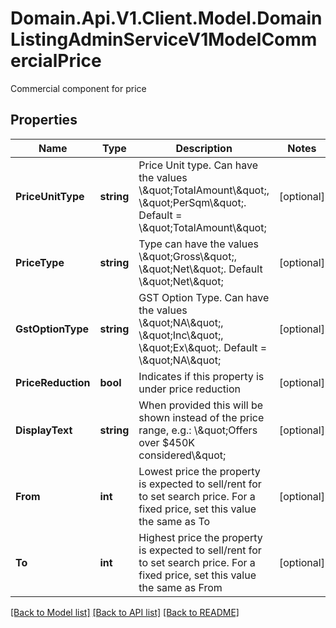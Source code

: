# Domain.Api.V1.Client.Model.DomainListingAdminServiceV1ModelCommercialPrice
Commercial component for price
## Properties

Name | Type | Description | Notes
------------ | ------------- | ------------- | -------------
**PriceUnitType** | **string** | Price Unit type. Can have the values \\\&quot;TotalAmount\\\&quot;, \\\&quot;PerSqm\\\&quot;. Default &#x3D; \\\&quot;TotalAmount\\\&quot; | [optional] 
**PriceType** | **string** | Type can have the values \\\&quot;Gross\\\&quot;, \\\&quot;Net\\\&quot;. Default \\\&quot;Net\\\&quot; | [optional] 
**GstOptionType** | **string** | GST Option Type. Can have the values \\\&quot;NA\\\&quot;, \\\&quot;Inc\\\&quot;, \\\&quot;Ex\\\&quot;. Default &#x3D; \\\&quot;NA\\\&quot; | [optional] 
**PriceReduction** | **bool** | Indicates if this property is under price reduction | [optional] 
**DisplayText** | **string** | When provided this will be shown instead of the price range, e.g.: \\\&quot;Offers over $450K considered\\\&quot; | [optional] 
**From** | **int** | Lowest price the property is expected to sell/rent for to set search price. For a fixed price, set this value the same as To | [optional] 
**To** | **int** | Highest price the property is expected to sell/rent for to set search price.   For a fixed price, set this value the same as From | [optional] 

[[Back to Model list]](../README.md#documentation-for-models) [[Back to API list]](../README.md#documentation-for-api-endpoints) [[Back to README]](../README.md)

